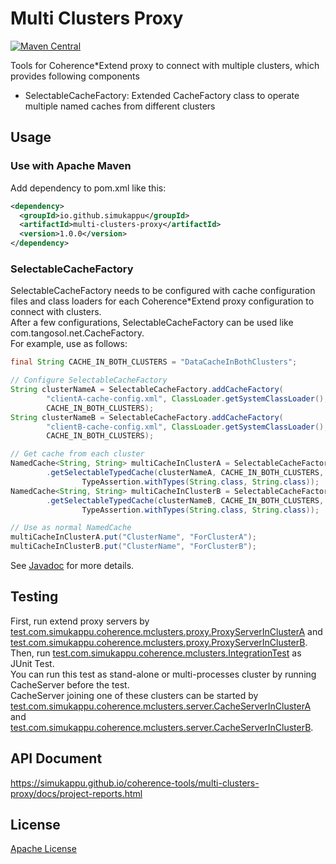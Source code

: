 # Multi Clusters Proxy
[![Maven Central](https://maven-badges.herokuapp.com/maven-central/io.github.simukappu/multi-clusters-proxy/badge.svg)](https://maven-badges.herokuapp.com/maven-central/io.github.simukappu/multi-clusters-proxy)

Tools for Coherence*Extend proxy to connect with multiple clusters, which provides following components
* SelectableCacheFactory: Extended CacheFactory class to operate multiple named caches from different clusters

## Usage
### Use with Apache Maven
Add dependency to pom.xml like this:
```xml
<dependency>
  <groupId>io.github.simukappu</groupId>
  <artifactId>multi-clusters-proxy</artifactId>
  <version>1.0.0</version>
</dependency>
```

### SelectableCacheFactory
SelectableCacheFactory needs to be configured with cache configuration files and class loaders for each Coherence*Extend proxy configuration to connect with clusters.  
After a few configurations, SelectableCacheFactory can be used like com.tangosol.net.CacheFactory.  
For example, use as follows:  
```java
final String CACHE_IN_BOTH_CLUSTERS = "DataCacheInBothClusters";

// Configure SelectableCacheFactory
String clusterNameA = SelectableCacheFactory.addCacheFactory(
		"clientA-cache-config.xml", ClassLoader.getSystemClassLoader(),
		CACHE_IN_BOTH_CLUSTERS);
String clusterNameB = SelectableCacheFactory.addCacheFactory(
		"clientB-cache-config.xml", ClassLoader.getSystemClassLoader(),
		CACHE_IN_BOTH_CLUSTERS);

// Get cache from each cluster
NamedCache<String, String> multiCacheInClusterA = SelectableCacheFactory
		.getSelectableTypedCache(clusterNameA, CACHE_IN_BOTH_CLUSTERS,
				TypeAssertion.withTypes(String.class, String.class));
NamedCache<String, String> multiCacheInClusterB = SelectableCacheFactory
		.getSelectableTypedCache(clusterNameB, CACHE_IN_BOTH_CLUSTERS,
				TypeAssertion.withTypes(String.class, String.class));

// Use as normal NamedCache
multiCacheInClusterA.put("ClusterName", "ForClusterA");
multiCacheInClusterB.put("ClusterName", "ForClusterB");
```
See [Javadoc](https://simukappu.github.io/coherence-tools/multi-clusters-proxy/docs/apidocs/index.html) for more details.

## Testing
First, run extend proxy servers by [test.com.simukappu.coherence.mclusters.proxy.ProxyServerInClusterA](src/test/java/test/com/simukappu/coherence/mclusters/proxy/ProxyServerInClusterA.java) and [test.com.simukappu.coherence.mclusters.proxy.ProxyServerInClusterB](src/test/java/test/com/simukappu/coherence/mclusters/proxy/ProxyServerInClusterB.java).  
Then, run [test.com.simukappu.coherence.mclusters.IntegrationTest](src/test/java/test/com/simukappu/coherence/mclusters/IntegrationTest.java) as JUnit Test.  
You can run this test as stand-alone or multi-processes cluster by running CacheServer before the test.  
CacheServer joining one of these clusters can be started by [test.com.simukappu.coherence.mclusters.server.CacheServerInClusterA](src/test/java/test/com/simukappu/coherence/mclusters/server/CacheServerInClusterA.java) and [test.com.simukappu.coherence.mclusters.server.CacheServerInClusterB](src/test/java/test/com/simukappu/coherence/mclusters/server/CacheServerInClusterB.java).

## API Document
<https://simukappu.github.io/coherence-tools/multi-clusters-proxy/docs/project-reports.html>

## License
[Apache License](LICENSE)
